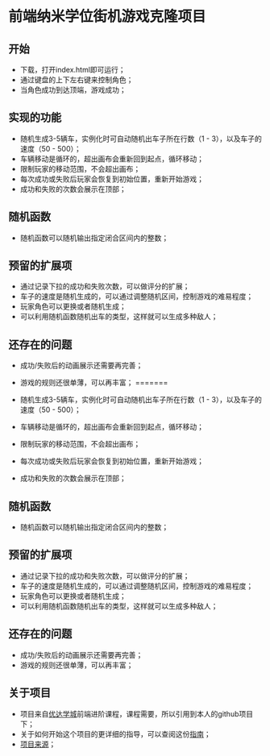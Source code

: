 前端纳米学位街机游戏克隆项目
===============================

## 开始  

* 下载，打开index.html即可运行；
* 通过键盘的上下左右键来控制角色；
* 当角色成功到达顶端，游戏成功；

## 实现的功能

* 随机生成3-5辆车，实例化时可自动随机出车子所在行数（1 - 3），以及车子的速度（50 - 500）；
* 车辆移动是循环的，超出画布会重新回到起点，循环移动；
* 限制玩家的移动范围，不会超出画布；
* 每次成功或失败后玩家会恢复到初始位置，重新开始游戏；
* 成功和失败的次数会展示在顶部；

## 随机函数

* 随机函数可以随机输出指定闭合区间内的整数；

## 预留的扩展项

* 通过记录下拉的成功和失败次数，可以做评分的扩展；
* 车子的速度是随机生成的，可以通过调整随机区间，控制游戏的难易程度；
* 玩家角色可以更换或者随机生成；
* 可以利用随机函数随机出车的类型，这样就可以生成多种敌人；

## 还存在的问题  

* 成功/失败后的动画展示还需要再完善；
* 游戏的规则还很单薄，可以再丰富；
=======

* 随机生成3-5辆车，实例化时可自动随机出车子所在行数（1 - 3），以及车子的速度（50 - 500）；
* 车辆移动是循环的，超出画布会重新回到起点，循环移动；
* 限制玩家的移动范围，不会超出画布；
* 每次成功或失败后玩家会恢复到初始位置，重新开始游戏；
* 成功和失败的次数会展示在顶部；

## 随机函数  

* 随机函数可以随机输出指定闭合区间内的整数；

## 预留的扩展项

* 通过记录下拉的成功和失败次数，可以做评分的扩展；
* 车子的速度是随机生成的，可以通过调整随机区间，控制游戏的难易程度；
* 玩家角色可以更换或者随机生成；
* 可以利用随机函数随机出车的类型，这样就可以生成多种敌人；

## 还存在的问题  

* 成功/失败后的动画展示还需要再完善；
* 游戏的规则还很单薄，可以再丰富；

## 关于项目

* 项目来自[优达学城](https://cn.udacity.com/)前端进阶课程，课程需要，所以引用到本人的github项目下；
* 关于如何开始这个项目的更详细的指导，可以查阅这份[指南](http://discussions.youdaxue.com/t/topic/32577)；
* [项目来源](https://gdgdocs.org/document/d/1v01aScPjSWCCWQLIpFqvg3-vXLH2e8_SZQKC8jNO0Dc/pub?embedded=true)；
